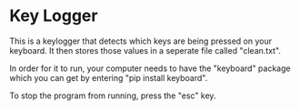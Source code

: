 # Key Logger

This is a keylogger that detects which keys are being pressed on your keyboard. It then stores those values in a seperate file called "clean.txt".

In order for it to run, your computer needs to have the "keyboard" package which you can get by entering "pip install keyboard".

To stop the program from running, press the "esc" key.